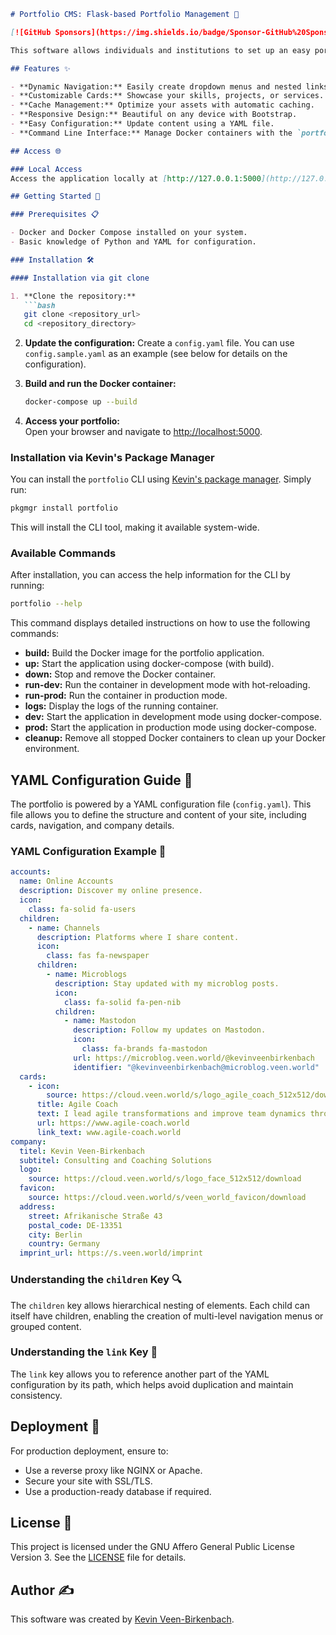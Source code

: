 ```markdown
# Portfolio CMS: Flask-based Portfolio Management 🚀

[![GitHub Sponsors](https://img.shields.io/badge/Sponsor-GitHub%20Sponsors-blue?logo=github)](https://github.com/sponsors/kevinveenbirkenbach) [![Patreon](https://img.shields.io/badge/Support-Patreon-orange?logo=patreon)](https://www.patreon.com/c/kevinveenbirkenbach) [![Buy Me a Coffee](https://img.shields.io/badge/Buy%20me%20a%20Coffee-Funding-yellow?logo=buymeacoffee)](https://buymeacoffee.com/kevinveenbirkenbach) [![PayPal](https://img.shields.io/badge/Donate-PayPal-blue?logo=paypal)](https://s.veen.world/paypaldonate)

This software allows individuals and institutions to set up an easy portfolio/landingpage/homepage to showcase their projects and online presence. It is highly customizable via a YAML configuration file.

## Features ✨

- **Dynamic Navigation:** Easily create dropdown menus and nested links.
- **Customizable Cards:** Showcase your skills, projects, or services.
- **Cache Management:** Optimize your assets with automatic caching.
- **Responsive Design:** Beautiful on any device with Bootstrap.
- **Easy Configuration:** Update content using a YAML file.
- **Command Line Interface:** Manage Docker containers with the `portfolio` CLI.

## Access 🌐

### Local Access
Access the application locally at [http://127.0.0.1:5000](http://127.0.0.1:5000).

## Getting Started 🏁

### Prerequisites 📋

- Docker and Docker Compose installed on your system.
- Basic knowledge of Python and YAML for configuration.

### Installation 🛠️

#### Installation via git clone

1. **Clone the repository:**
   ```bash
   git clone <repository_url>
   cd <repository_directory>
   ```

2. **Update the configuration:**
   Create a `config.yaml` file. You can use `config.sample.yaml` as an example (see below for details on the configuration).

3. **Build and run the Docker container:**
   ```bash
   docker-compose up --build
   ```

4. **Access your portfolio:**  
   Open your browser and navigate to [http://localhost:5000](http://localhost:5000).

### Installation via Kevin's Package Manager

You can install the `portfolio` CLI using [Kevin's package manager](https://github.com/kevinveenbirkenbach/package-manager). Simply run:

```bash
pkgmgr install portfolio
```

This will install the CLI tool, making it available system-wide.

### Available Commands

After installation, you can access the help information for the CLI by running:

```bash
portfolio --help
```

This command displays detailed instructions on how to use the following commands:

- **build:** Build the Docker image for the portfolio application.
- **up:** Start the application using docker-compose (with build).
- **down:** Stop and remove the Docker container.
- **run-dev:** Run the container in development mode with hot-reloading.
- **run-prod:** Run the container in production mode.
- **logs:** Display the logs of the running container.
- **dev:** Start the application in development mode using docker-compose.
- **prod:** Start the application in production mode using docker-compose.
- **cleanup:** Remove all stopped Docker containers to clean up your Docker environment.

## YAML Configuration Guide 🔧

The portfolio is powered by a YAML configuration file (`config.yaml`). This file allows you to define the structure and content of your site, including cards, navigation, and company details.

### YAML Configuration Example 📄

```yaml
accounts:
  name: Online Accounts
  description: Discover my online presence.
  icon:
    class: fa-solid fa-users
  children:
    - name: Channels
      description: Platforms where I share content.
      icon:
        class: fas fa-newspaper
      children:
        - name: Microblogs
          description: Stay updated with my microblog posts.
          icon:
            class: fa-solid fa-pen-nib
          children:
            - name: Mastodon
              description: Follow my updates on Mastodon.
              icon:
                class: fa-brands fa-mastodon
              url: https://microblog.veen.world/@kevinveenbirkenbach
              identifier: "@kevinveenbirkenbach@microblog.veen.world"
  cards:
    - icon:
        source: https://cloud.veen.world/s/logo_agile_coach_512x512/download
      title: Agile Coach
      text: I lead agile transformations and improve team dynamics through Scrum and Agile Coaching.
      url: https://www.agile-coach.world
      link_text: www.agile-coach.world
company:
  titel: Kevin Veen-Birkenbach
  subtitel: Consulting and Coaching Solutions
  logo:
    source: https://cloud.veen.world/s/logo_face_512x512/download
  favicon:
    source: https://cloud.veen.world/s/veen_world_favicon/download
  address:
    street: Afrikanische Straße 43
    postal_code: DE-13351
    city: Berlin
    country: Germany
  imprint_url: https://s.veen.world/imprint
```

### Understanding the `children` Key 🔍

The `children` key allows hierarchical nesting of elements. Each child can itself have children, enabling the creation of multi-level navigation menus or grouped content.

### Understanding the `link` Key 🔗

The `link` key allows you to reference another part of the YAML configuration by its path, which helps avoid duplication and maintain consistency.

## Deployment 🚢

For production deployment, ensure to:

- Use a reverse proxy like NGINX or Apache.
- Secure your site with SSL/TLS.
- Use a production-ready database if required.

## License 📜

This project is licensed under the GNU Affero General Public License Version 3. See the [LICENSE](./LICENSE) file for details.

## Author ✍️

This software was created by [Kevin Veen-Birkenbach](https://www.veen.world/).